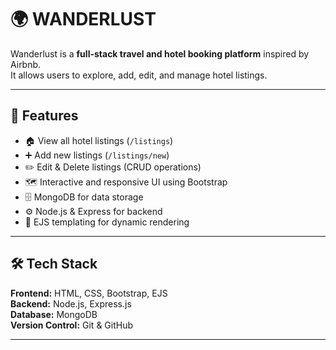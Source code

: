 # 🌍 WANDERLUST

Wanderlust is a **full-stack travel and hotel booking platform** inspired by Airbnb.  
It allows users to explore, add, edit, and manage hotel listings.

---

## 🚀 Features
- 🏠 View all hotel listings (`/listings`)
- ➕ Add new listings (`/listings/new`)
- ✏️ Edit & Delete listings (CRUD operations)
- 🗺️ Interactive and responsive UI using Bootstrap
- 🗄️ MongoDB for data storage
- ⚙️ Node.js & Express for backend
- 🧩 EJS templating for dynamic rendering

---

## 🛠️ Tech Stack
**Frontend:** HTML, CSS, Bootstrap, EJS  
**Backend:** Node.js, Express.js  
**Database:** MongoDB  
**Version Control:** Git & GitHub  

---


